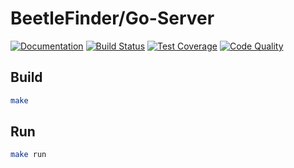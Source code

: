 # BeetleFinder/Go-Server

[![Documentation][godoc-badge]][godoc]
[![Build Status][travis-badge]][travis]
[![Test Coverage][codecov-badge]][codecov]
[![Code Quality][go-report-card-badge]][go-report-card]

## Build

```sh
make
```

## Run

```sh
make run
```

[godoc]: https://godoc.org/github.com/beetlefinder/go-server
[travis]: https://travis-ci.org/beetlefinder/go-server
[codecov]: https://codecov.io/gh/beetlefinder/go-server
[go-report-card]: https://goreportcard.com/report/github.com/beetlefinder/go-server

[godoc-badge]: https://godoc.org/github.com/beetlefinder/go-server?status.svg
[travis-badge]: https://travis-ci.org/beetlefinder/go-server.svg?branch=develop
[codecov-badge]: https://codecov.io/gh/beetlefinder/go-server/branch/develop/graph/badge.svg
[go-report-card-badge]: https://goreportcard.com/badge/github.com/beetlefinder/go-server

